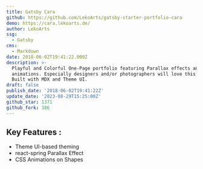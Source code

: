 ```yaml
---
title: Gatsby Cara
github: https://github.com/LekoArts/gatsby-starter-portfolio-cara
demo: https://cara.lekoarts.de/
author: LekoArts
ssg:
  - Gatsby
cms:
  - Markdown
date: 2018-06-02T19:41:22.000Z
description: >-
  Playful and Colorful One-Page portfolio featuring Parallax effects and
  animations. Especially designers and/or photographers will love this theme!
  Built with MDX and Theme UI.
draft: false
publish_date: '2018-06-02T19:41:22Z'
update_date: '2023-08-29T15:25:00Z'
github_star: 1371
github_fork: 386
---
```


## Key Features :

- Theme UI-based theming
- react-spring Parallax Effect
- CSS Animations on Shapes
